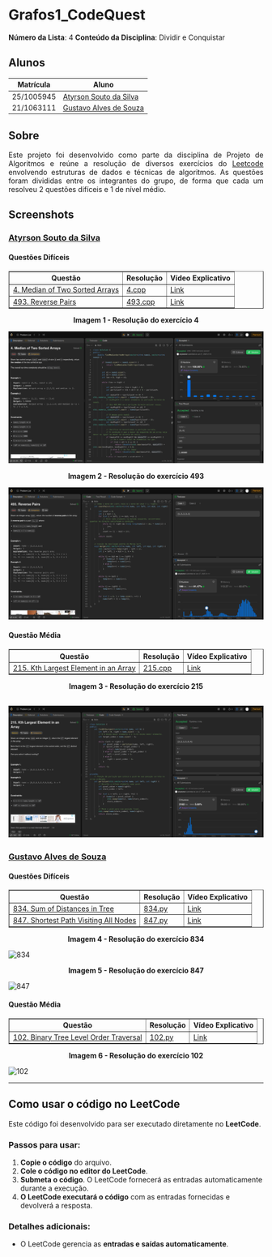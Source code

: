 # Grafos1_CodeQuest

**Número da Lista**: 4
**Conteúdo da Disciplina**: Dividir e Conquistar

## Alunos

| Matrícula   | Aluno                                                              |
|-------------|--------------------------------------------------------------------|
| 25/1005945  | [Atyrson Souto da Silva](https://github.com/Atyrson)              |
| 21/1063111  | [Gustavo Alves de Souza](https://github.com/gustaallves)          |

## Sobre

<p align="justify">
Este projeto foi desenvolvido como parte da disciplina de Projeto de Algoritmos e reúne a resolução de diversos exercícios do <a href="https://leetcode.com/problemset/">Leetcode</a> envolvendo estruturas de dados e técnicas de algoritmos. As questões foram divididas entre os integrantes do grupo, de forma que cada um resolveu 2 questões difíceis e 1 de nível médio.
</p>

## Screenshots

###  [Atyrson Souto da Silva](https://github.com/Atyrson)

####  Questões Difíceis

<div align="center">

<table border="1">
  <thead>
    <tr>
      <th>Questão</th>
      <th>Resolução</th>
      <th>Vídeo Explicativo</th>
    </tr>
  </thead>
  <tbody>
    <tr>
      <td><a href="https://leetcode.com/problems/median-of-two-sorted-arrays/">4. Median of Two Sorted Arrays</a></td>
      <td><a href="./4.cpp">4.cpp</a></td>
      <td><a href="#">Link</a></td>
    </tr>
    <tr>
      <td><a href="https://leetcode.com/problems/reverse-pairs/">493. Reverse Pairs</a></td>
      <td><a href="./493.cpp">493.cpp</a></td>
      <td><a href="#">Link</a></td>
    </tr>
  </tbody>
</table>

</div>

<div align="center">
  <p><strong>Imagem 1 - Resolução do exercício 4</strong></p>
</div>

![4](Screenshots/4.png)

<div align="center">
  <p><strong>Imagem 2 - Resolução do exercício 493</strong></p>
</div>

![493](Screenshots/493.png)

####  Questão Média

<div align="center">

<table border="1">
  <thead>
    <tr>
      <th>Questão</th>
      <th>Resolução</th>
      <th>Vídeo Explicativo</th>
    </tr>
  </thead>
  <tbody>
    <tr>
      <td><a href="https://leetcode.com/problems/kth-largest-element-in-an-array/">215. Kth Largest Element in an Array</a></td>
      <td><a href="./215.cpp">215.cpp</a></td>
      <td><a href="#">Link</a></td>
    </tr>
  </tbody>
</table>

</div>

<div align="center">
  <p><strong>Imagem 3 - Resolução do exercício 215</strong></p>
</div>

![215](Screenshots/215.png)
---

###  [Gustavo Alves de Souza](https://github.com/gustaallves)

####  Questões Difíceis

<div align="center">

<table border="1">
  <thead>
    <tr>
      <th>Questão</th>
      <th>Resolução</th>
      <th>Vídeo Explicativo</th>
    </tr>
  </thead>
  <tbody>
    <tr>
      <td><a href="https://leetcode.com/problems/sum-of-distances-in-tree/">834. Sum of Distances in Tree</a></td>
      <td><a href="./834.py">834.py</a></td>
      <td><a href="https://youtu.be/XC3G_0KR_h4">Link</a></td>
    </tr>
    <tr>
      <td><a href="https://leetcode.com/problems/shortest-path-visiting-all-nodes/">847. Shortest Path Visiting All Nodes</a></td>
      <td><a href="./847.py">847.py</a></td>
      <td><a href="https://youtu.be/XC3G_0KR_h4">Link</a></td>
    </tr>
  </tbody>
</table>

</div>

<div align="center">
  <p><strong>Imagem 4 - Resolução do exercício 834</strong></p>
</div>

![834](Screenshots/834.png)

<div align="center">
  <p><strong>Imagem 5 - Resolução do exercício 847</strong></p>
</div>

![847](Screenshots/847.png)

####  Questão Média

<div align="center">

<table border="1">
  <thead>
    <tr>
      <th>Questão</th>
      <th>Resolução</th>
      <th>Vídeo Explicativo</th>
    </tr>
  </thead>
  <tbody>
    <tr>
      <td><a href="https://leetcode.com/problems/binary-tree-level-order-traversal/">102. Binary Tree Level Order Traversal</a></td>
      <td><a href="./102.py">102.py</a></td>
      <td><a href="https://youtu.be/XC3G_0KR_h4">Link</a></td>
    </tr>
  </tbody>
</table>

</div>

<div align="center">
  <p><strong>Imagem 6 - Resolução do exercício 102</strong></p>
</div>

![102](Screenshots/102.png)

---

## Como usar o código no LeetCode

Este código foi desenvolvido para ser executado diretamente no **LeetCode**.

### Passos para usar:

1. **Copie o código** do arquivo.
2. **Cole o código no editor do LeetCode**.
3. **Submeta o código**. O LeetCode fornecerá as entradas automaticamente durante a execução.
4. **O LeetCode executará o código** com as entradas fornecidas e devolverá a resposta.

### Detalhes adicionais:

- O LeetCode gerencia as **entradas e saídas automaticamente**.
